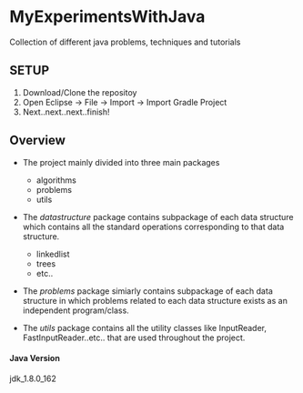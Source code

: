 # MyExperimentsWithJava
Collection of different java problems, techniques and tutorials

## SETUP
1. Download/Clone the repositoy
2. Open Eclipse -> File -> Import -> Import Gradle Project
3. Next..next..next..finish!

## Overview
* The project mainly divided into three main packages
  * algorithms
  * problems
  * utils

* The *datastructure* package contains subpackage of each data structure which contains all the standard operations corresponding to that data structure.
  * linkedlist
  * trees
  * etc..

* The *problems* package simiarly contains subpackage of each data structure in which problems related to each data structure exists as an independent program/class.

* The *utils* package contains all the utility classes like InputReader, FastInputReader..etc.. that are used throughout the project.




#### Java Version
jdk_1.8.0_162



